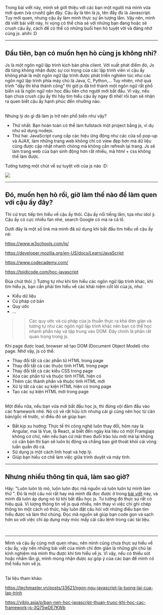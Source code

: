 Trong bài viết này, mình sẽ giới thiệu với các bạn một người mà mình vừa mới quen (và crush) gần đây. Cậu ấy là tên là js, tên đầy đủ là Javascript. Tuy mới quen, nhưng cậu ấy làm mình thực sự ấn tượng lắm. Vậy nên, mình đã viết bài viết này, hi vọng có thể chia sẻ với những bạn đang hoặc sẽ crush cậu ấy, cách để có thể có những buổi hẹn hò tuyệt vời và đáng nhớ cùng js. ahihi :D

---
Đầu tiên, bạn có muốn hẹn hò cùng js không nhỉ?
-----
Js là một ngôn ngữ lập trình kịch bản phía client. Với xuất phát điểm đó, Js đã từng không nhận được sự coi trọng của các lập trình viên vì cậu ấy không phải là một ngôn ngữ lập trình được phát triển nghiêm túc như các ngôn ngữ lập trình phía máy chủ là Java, C, Python,... Tuy nhiên, nhờ quá trình "dậy thì khá thành công" thì giờ js đã trở thành một ngôn ngữ rất phổ biến và là ngôn ngữ nên học đầu tiên cho người mới bắt đầu. Vì vậy, nếu bạn chưa crush cậu ấy thì hãy tìm hiểu cậu ấy ngay đi nhé! rồi bạn sẽ nhận ra quen biết cậu ấy hạnh phúc đến nhường nào.

<br>
Nhưng lý do gì đã làm js trở nên phổ biến như vậy? 

-  Thứ nhất: Bạn hoàn toàn có thể làm fullstack một project bằng js, ví dụ như sử dụng nodejs.
-  Thứ hai: JavaScript cung cấp các hiệu ứng động như các cửa sổ pop-up và AJAX, làm những trang web không chỉ có view đẹp hơn mà dữ liệu cũng được cập nhật nhanh chóng mà không cần refresh lại trang. Js sẽ làm trang web của bạn sinh động hơn rất nhiều, mà html + css không thể làm được.

Tưởng tượng một chút về sự tuyệt vời của js nào :D: 

![](https://images.viblo.asia/27b3341c-6c02-4f52-a976-32b6f18e7404.png)

---
Đó, muốn hẹn hò rồi, giờ làm thế nào để làm quen với cậu ấy đây?
---
Thì cứ trực tiếp tìm hiểu về cậu ấy thôi. Cậu ấy nổi tiếng lắm, tựa như idol ý. Cậu ấy có cực nhiều fan nhé, search Google có mà ra cả lố.

Dưới đây là một số link mà mình đã sử dụng khi bắt đầu tìm hiểu về cậu ấy nè:

https://www.w3schools.com/js/

https://developer.mozilla.org/en-US/docs/Learn/JavaScript

https://www.codecademy.com/

https://toidicode.com/hoc-javascript

Đùa chút thôi ;) Tương tự như khi tìm hiểu các ngôn ngữ lập trình khác, khi tìm hiểu js, bạn cần phải tìm hiểu về các khái niệm cốt lõi của js, như:

- Kiểu dữ liệu
- Cú pháp cơ bản
- Quy ước
- ...

>> Các quy ước và cú pháp của js thuần thực ra khá đơn giản và tương tự như các ngôn ngữ lập trình khác nên bạn có thể học nhanh phần này và tập trung vào DOM. Đây chính là phần rất quan trọng trong js.

Khi page được load, browser sẽ tạo DOM (Document Object Model) cho page. Nhờ vậy, js có thể: 
- Thay đổi tất cả các phần tử HTML trong page
- Thay đổi tất cả các thuộc tính HTML trong page
- Thay đổi tất cả các kiểu CSS trong page
- Xóa các phần tử và thuộc tính HTML hiện có
- Thêm các thành phần và thuộc tính HTML mới
- Xử lý tất cả các sự kiện HTML hiện có trong page
- Tạo các sự kiện HTML mới trong page

<br>
Một điều nữa, nếu bạn vừa mới bắt đầu học js, thì đừng vội đâm đầu vào các framework nhé. Nó có vẻ rất hữu ích nhưng cái gì cũng nên học từ căn bản/gốc rế trước, vì điều đó sé giúp bạn:

- Bắt kịp xu hướng: Thực tế thì công nghệ luôn thay đổi, hôm nay là Angular, mai là Vue, là React, ai biết đến ngày kia liệu có một Framgiajs không cơ chứ, nên nếu bạn cứ mãi theo đuổi trào lưu mới mà lại không có căn bản thì bạn sẽ luôn bị động và chẳng bao giờ thoát khỏi cái vòng luẩn quẩn đó cả.
- Sử dụng js một cách linh hoạt và hợp lý.
- Giúp bạn hiểu cơ chế làm việc giữa trình duyệt và máy tính. 

---
Nhưng nhiều thông tin quá, làm sao giờ?
---
Hãy: "Luôn luôn tò mò, luôn luôn đọc mã nguồn và luôn luôn tự mình làm thử ". Đó là một câu nói rất hay mà mình đã đọc được ở trong [bài viết](https://viblo.asia/p/ban-nen-hoc-javascript-thuan-truoc-khi-hoc-cac-framework-js-3Q75wDE7KWb) này, và mình đã luôn áp dụng nó từ khi bắt đầu học js. Tư tưởng đó thực sự rất có hiệu quả. Vì lượng thông tin về js quá nhiều, nên thay vì việc chỉ ghi chép thông tin một cách vô thức, hãy luôn đặt câu hỏi với những điều bạn tìm hiểu được và làm thử chúng. Đọc mã nguồn sẽ giúp bạn code gọn và sạch hơn so với việc chỉ áp dụng máy móc mấy cái câu lệnh trong các tài liệu.

<br>

-----
Mình và cậu ấy cũng mới quen nhau, nên mình cũng chưa thực sự hiểu về cậu ấy, vậy nên những bài viết của mình chỉ đơn giản là những ghi chú lại kinh nghiệm mà mình thu được khi tìm hiểu về js. Vì vậy, nếu có thiếu sót hoặc nhầm lẫn gì, mình mong nhận được sự góp ý của các bạn để mình có thể hiểu hơn về js.

<br>
Tài liệu tham khảo:

https://techmaster.vn/posts/33621/ngon-ngu-javascript-la-tuong-lai-cua-lap-trinh

https://viblo.asia/p/ban-nen-hoc-javascript-thuan-truoc-khi-hoc-cac-framework-js-3Q75wDE7KWb